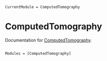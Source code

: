 ```@meta
CurrentModule = ComputedTomography
```

# ComputedTomography

Documentation for [ComputedTomography](https://github.com/numlinalg/ComputedTomography.jl).

```@index
```

```@autodocs
Modules = [ComputedTomography]
```
